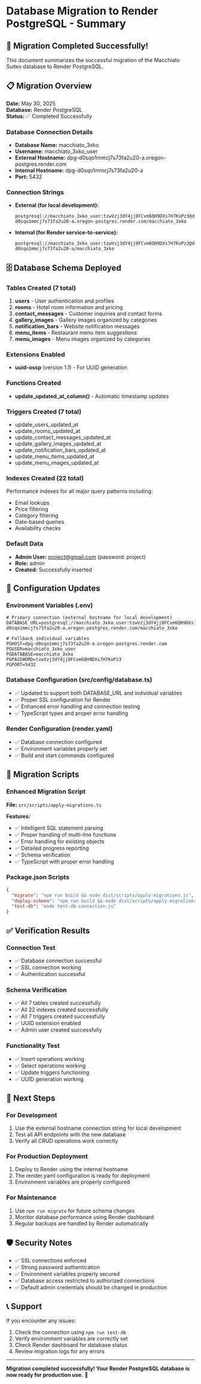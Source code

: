# Database Migration to Render PostgreSQL - Summary

## 🎉 Migration Completed Successfully!

This document summarizes the successful migration of the Macchiato Suites database to Render PostgreSQL.

## 📋 Migration Overview

**Date:** May 30, 2025  
**Database:** Render PostgreSQL  
**Status:** ✅ Completed Successfully  

### Database Connection Details

- **Database Name:** macchiato_3xko
- **Username:** macchiato_3xko_user
- **External Hostname:** dpg-d0sqo1mmcj7s73fa2u20-a.oregon-postgres.render.com
- **Internal Hostname:** dpg-d0sqo1mmcj7s73fa2u20-a
- **Port:** 5432

### Connection Strings

- **External (for local development):** 
  ```
  postgresql://macchiato_3xko_user:tzwVzj3dY4jj8FCvm6QH9DXs7H7KoPz3@dpg-d0sqo1mmcj7s73fa2u20-a.oregon-postgres.render.com/macchiato_3xko
  ```

- **Internal (for Render service-to-service):**
  ```
  postgresql://macchiato_3xko_user:tzwVzj3dY4jj8FCvm6QH9DXs7H7KoPz3@dpg-d0sqo1mmcj7s73fa2u20-a/macchiato_3xko
  ```

## 🗄️ Database Schema Deployed

### Tables Created (7 total)
1. **users** - User authentication and profiles
2. **rooms** - Hotel room information and pricing
3. **contact_messages** - Customer inquiries and contact forms
4. **gallery_images** - Gallery images organized by categories
5. **notification_bars** - Website notification messages
6. **menu_items** - Restaurant menu item suggestions
7. **menu_images** - Menu images organized by categories

### Extensions Enabled
- **uuid-ossp** (version 1.1) - For UUID generation

### Functions Created
- **update_updated_at_column()** - Automatic timestamp updates

### Triggers Created (7 total)
- update_users_updated_at
- update_rooms_updated_at
- update_contact_messages_updated_at
- update_gallery_images_updated_at
- update_notification_bars_updated_at
- update_menu_items_updated_at
- update_menu_images_updated_at

### Indexes Created (22 total)
Performance indexes for all major query patterns including:
- Email lookups
- Price filtering
- Category filtering
- Date-based queries
- Availability checks

### Default Data
- **Admin User:** project@gmail.com (password: project)
- **Role:** admin
- **Created:** Successfully inserted

## 🔧 Configuration Updates

### Environment Variables (.env)
```env
# Primary connection (external hostname for local development)
DATABASE_URL=postgresql://macchiato_3xko_user:tzwVzj3dY4jj8FCvm6QH9DXs7H7KoPz3@dpg-d0sqo1mmcj7s73fa2u20-a.oregon-postgres.render.com/macchiato_3xko

# Fallback individual variables
PGHOST=dpg-d0sqo1mmcj7s73fa2u20-a.oregon-postgres.render.com
PGUSER=macchiato_3xko_user
PGDATABASE=macchiato_3xko
PGPASSWORD=tzwVzj3dY4jj8FCvm6QH9DXs7H7KoPz3
PGPORT=5432
```

### Database Configuration (src/config/database.ts)
- ✅ Updated to support both DATABASE_URL and individual variables
- ✅ Proper SSL configuration for Render
- ✅ Enhanced error handling and connection testing
- ✅ TypeScript types and proper error handling

### Render Configuration (render.yaml)
- ✅ Database connection configured
- ✅ Environment variables properly set
- ✅ Build and start commands configured

## 🚀 Migration Scripts

### Enhanced Migration Script
**File:** `src/scripts/apply-migrations.ts`

**Features:**
- ✅ Intelligent SQL statement parsing
- ✅ Proper handling of multi-line functions
- ✅ Error handling for existing objects
- ✅ Detailed progress reporting
- ✅ Schema verification
- ✅ TypeScript with proper error handling

### Package.json Scripts
```json
{
  "migrate": "npm run build && node dist/scripts/apply-migrations.js",
  "deploy-schema": "npm run build && node dist/scripts/apply-migrations.js",
  "test-db": "node test-db-connection.js"
}
```

## ✅ Verification Results

### Connection Test
- ✅ Database connection successful
- ✅ SSL connection working
- ✅ Authentication successful

### Schema Verification
- ✅ All 7 tables created successfully
- ✅ All 22 indexes created successfully
- ✅ All 7 triggers created successfully
- ✅ UUID extension enabled
- ✅ Admin user created successfully

### Functionality Test
- ✅ Insert operations working
- ✅ Select operations working
- ✅ Update triggers functioning
- ✅ UUID generation working

## 🔄 Next Steps

### For Development
1. Use the external hostname connection string for local development
2. Test all API endpoints with the new database
3. Verify all CRUD operations work correctly

### For Production Deployment
1. Deploy to Render using the internal hostname
2. The render.yaml configuration is ready for deployment
3. Environment variables are properly configured

### For Maintenance
1. Use `npm run migrate` for future schema changes
2. Monitor database performance using Render dashboard
3. Regular backups are handled by Render automatically

## 🛡️ Security Notes

- ✅ SSL connections enforced
- ✅ Strong password authentication
- ✅ Environment variables properly secured
- ✅ Database access restricted to authorized connections
- ✅ Default admin credentials should be changed in production

## 📞 Support

If you encounter any issues:
1. Check the connection using `npm run test-db`
2. Verify environment variables are correctly set
3. Check Render dashboard for database status
4. Review migration logs for any errors

---

**Migration completed successfully! Your Render PostgreSQL database is now ready for production use.** 🎉
